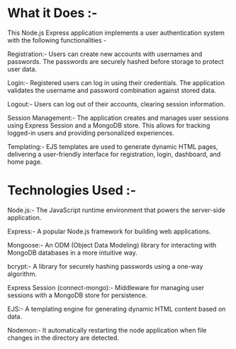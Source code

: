 # What it Does :-


This Node.js Express application implements a user authentication system with the following functionalities -

Registration:- Users can create new accounts with usernames and passwords. The passwords are securely hashed before storage to protect user data.

Login:- Registered users can log in using their credentials. The application validates the username and password combination against stored data.

Logout:- Users can log out of their accounts, clearing session information.

Session Management:- The application creates and manages user sessions using Express Session and a MongoDB store. This allows for tracking logged-in users and 
providing personalized experiences.

Templating:- EJS templates are used to generate dynamic HTML pages, delivering a user-friendly interface for registration, login, dashboard, and home page.

# Technologies Used :-



Node.js:- The JavaScript runtime environment that powers the server-side application.

Express:- A popular Node.js framework for building web applications.

Mongoose:- An ODM (Object Data Modeling) library for interacting with MongoDB databases in a more intuitive way.

bcrypt:- A library for securely hashing passwords using a one-way algorithm.

Express Session (connect-mongo):- Middleware for managing user sessions with a MongoDB store for persistence.

EJS:- A templating engine for generating dynamic HTML content based on data.

Nodemon:- It automatically restarting the node application when file changes in the directory are detected.
